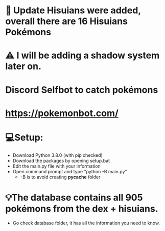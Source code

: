 # 📢 Update Hisuians were added, overall there are 16 Hisuians Pokémons
# ⚠ I will be adding a shadow system later on.

# Discord Selfbot to catch pokémons 
# https://pokemonbot.com/

# 💻Setup: 
  - Download Python 3.8.0 (with pip checked)
  - Download the packages by opening setup.bat
  - Edit the main.py file with your information
  - Open command prompt and type "python -B main.py"
      - -B is to avoid creating __pycache__ folder
      
# 💡The database contains all 905 pokémons from the dex + hisuians.
   - Go check database folder, it has all the information you need to know.
    

